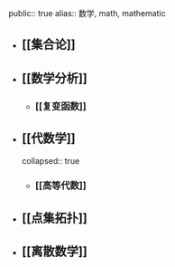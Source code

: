 public:: true
alias:: 数学, math, mathematic

- ## [[集合论]]
- ## [[数学分析]]
	- ### [[复变函数]]
- ## [[代数学]]
  collapsed:: true
	- ### [[高等代数]]
- ## [[点集拓扑]]
- ## [[离散数学]]